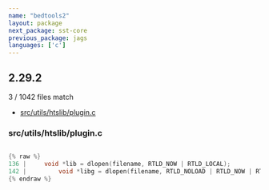 ```yaml
---
name: "bedtools2"
layout: package
next_package: sst-core
previous_package: jags
languages: ['c']
---
```

## 2.29.2
3 / 1042 files match

 - [src/utils/htslib/plugin.c](#srcutilshtslibpluginc)

### src/utils/htslib/plugin.c

```c

{% raw %}
136 |     void *lib = dlopen(filename, RTLD_NOW | RTLD_LOCAL);
142 |         void *libg = dlopen(filename, RTLD_NOLOAD | RTLD_NOW | RTLD_GLOBAL);
{% endraw %}

```
